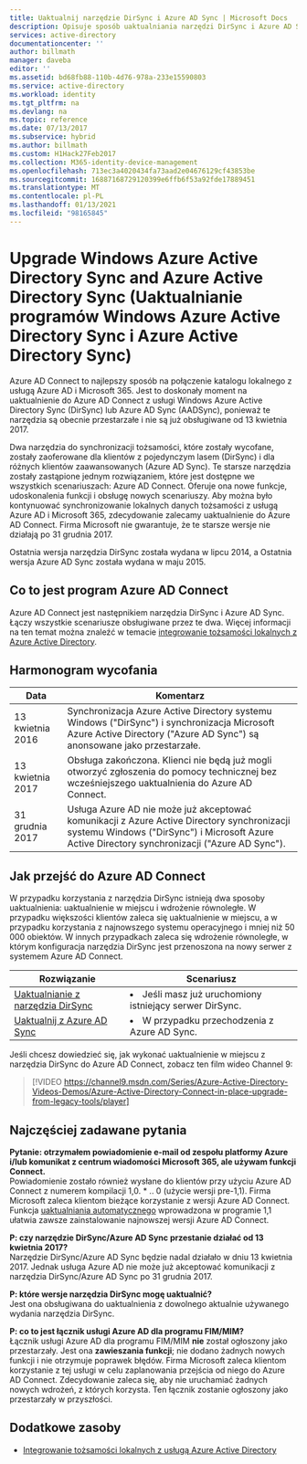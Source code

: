 ```yaml
---
title: Uaktualnij narzędzie DirSync i Azure AD Sync | Microsoft Docs
description: Opisuje sposób uaktualniania narzędzi DirSync i Azure AD Sync do Azure AD Connect.
services: active-directory
documentationcenter: ''
author: billmath
manager: daveba
editor: ''
ms.assetid: bd68fb88-110b-4d76-978a-233e15590803
ms.service: active-directory
ms.workload: identity
ms.tgt_pltfrm: na
ms.devlang: na
ms.topic: reference
ms.date: 07/13/2017
ms.subservice: hybrid
ms.author: billmath
ms.custom: H1Hack27Feb2017
ms.collection: M365-identity-device-management
ms.openlocfilehash: 713ec3a4020434fa73aad2e04676129cf43853be
ms.sourcegitcommit: 16887168729120399e6ffb6f53a92fde17889451
ms.translationtype: MT
ms.contentlocale: pl-PL
ms.lasthandoff: 01/13/2021
ms.locfileid: "98165845"
---
```

# <a name="upgrade-windows-azure-active-directory-sync-and-azure-active-directory-sync"></a>Upgrade Windows Azure Active Directory Sync and Azure Active Directory Sync (Uaktualnianie programów Windows Azure Active Directory Sync i Azure Active Directory Sync)
Azure AD Connect to najlepszy sposób na połączenie katalogu lokalnego z usługą Azure AD i Microsoft 365. Jest to doskonały moment na uaktualnienie do Azure AD Connect z usługi Windows Azure Active Directory Sync (DirSync) lub Azure AD Sync (AADSync), ponieważ te narzędzia są obecnie przestarzałe i nie są już obsługiwane od 13 kwietnia 2017.

Dwa narzędzia do synchronizacji tożsamości, które zostały wycofane, zostały zaoferowane dla klientów z pojedynczym lasem (DirSync) i dla różnych klientów zaawansowanych (Azure AD Sync). Te starsze narzędzia zostały zastąpione jednym rozwiązaniem, które jest dostępne we wszystkich scenariuszach: Azure AD Connect. Oferuje ona nowe funkcje, udoskonalenia funkcji i obsługę nowych scenariuszy. Aby można było kontynuować synchronizowanie lokalnych danych tożsamości z usługą Azure AD i Microsoft 365, zdecydowanie zalecamy uaktualnienie do Azure AD Connect. Firma Microsoft nie gwarantuje, że te starsze wersje nie działają po 31 grudnia 2017.

Ostatnia wersja narzędzia DirSync została wydana w lipcu 2014, a Ostatnia wersja Azure AD Sync została wydana w maju 2015.

## <a name="what-is-azure-ad-connect"></a>Co to jest program Azure AD Connect
Azure AD Connect jest następnikiem narzędzia DirSync i Azure AD Sync. Łączy wszystkie scenariusze obsługiwane przez te dwa. Więcej informacji na ten temat można znaleźć w temacie [integrowanie tożsamości lokalnych z Azure Active Directory](whatis-hybrid-identity.md).

## <a name="deprecation-schedule"></a>Harmonogram wycofania
| Data | Komentarz |
| --- | --- |
| 13 kwietnia 2016 |Synchronizacja Azure Active Directory systemu Windows ("DirSync") i synchronizacja Microsoft Azure Active Directory ("Azure AD Sync") są anonsowane jako przestarzałe. |
| 13 kwietnia 2017 |Obsługa zakończona. Klienci nie będą już mogli otworzyć zgłoszenia do pomocy technicznej bez wcześniejszego uaktualnienia do Azure AD Connect. |
|31 grudnia 2017|Usługa Azure AD nie może już akceptować komunikacji z Azure Active Directory synchronizacji systemu Windows ("DirSync") i Microsoft Azure Active Directory synchronizacji ("Azure AD Sync").

## <a name="how-to-transition-to-azure-ad-connect"></a>Jak przejść do Azure AD Connect
W przypadku korzystania z narzędzia DirSync istnieją dwa sposoby uaktualnienia: uaktualnienie w miejscu i wdrożenie równoległe. W przypadku większości klientów zaleca się uaktualnienie w miejscu, a w przypadku korzystania z najnowszego systemu operacyjnego i mniej niż 50 000 obiektów. W innych przypadkach zaleca się wdrożenie równoległe, w którym konfiguracja narzędzia DirSync jest przenoszona na nowy serwer z systemem Azure AD Connect.

| Rozwiązanie | Scenariusz |
| --- | --- |
| [Uaktualnianie z narzędzia DirSync](how-to-dirsync-upgrade-get-started.md) |<li>Jeśli masz już uruchomiony istniejący serwer DirSync.</li> |
| [Uaktualnij z Azure AD Sync](how-to-upgrade-previous-version.md) |<li>W przypadku przechodzenia z Azure AD Sync.</li> |

Jeśli chcesz dowiedzieć się, jak wykonać uaktualnienie w miejscu z narzędzia DirSync do Azure AD Connect, zobacz ten film wideo Channel 9:

> [!VIDEO https://channel9.msdn.com/Series/Azure-Active-Directory-Videos-Demos/Azure-Active-Directory-Connect-in-place-upgrade-from-legacy-tools/player]
>
>

## <a name="faq"></a>Najczęściej zadawane pytania
**Pytanie: otrzymałem powiadomienie e-mail od zespołu platformy Azure i/lub komunikat z centrum wiadomości Microsoft 365, ale używam funkcji Connect.**  
Powiadomienie zostało również wysłane do klientów przy użyciu Azure AD Connect z numerem kompilacji 1,0. \* .. 0 (użycie wersji pre-1,1). Firma Microsoft zaleca klientom bieżące korzystanie z wersji Azure AD Connect. Funkcja [uaktualniania automatycznego](how-to-connect-install-automatic-upgrade.md) wprowadzona w programie 1,1 ułatwia zawsze zainstalowanie najnowszej wersji Azure AD Connect.

**P: czy narzędzie DirSync/Azure AD Sync przestanie działać od 13 kwietnia 2017?**  
Narzędzie DirSync/Azure AD Sync będzie nadal działało w dniu 13 kwietnia 2017.  Jednak usługa Azure AD nie może już akceptować komunikacji z narzędzia DirSync/Azure AD Sync po 31 grudnia 2017.

**P: które wersje narzędzia DirSync mogę uaktualnić?**  
Jest ona obsługiwana do uaktualnienia z dowolnego aktualnie używanego wydania narzędzia DirSync. 

**P: co to jest łącznik usługi Azure AD dla programu FIM/MIM?**  
Łącznik usługi Azure AD dla programu FIM/MIM **nie** został ogłoszony jako przestarzały. Jest ona **zawieszania funkcji**; nie dodano żadnych nowych funkcji i nie otrzymuje poprawek błędów. Firma Microsoft zaleca klientom korzystanie z tej usługi w celu zaplanowania przejścia od niego do Azure AD Connect. Zdecydowanie zaleca się, aby nie uruchamiać żadnych nowych wdrożeń, z których korzysta. Ten łącznik zostanie ogłoszony jako przestarzały w przyszłości.

## <a name="additional-resources"></a>Dodatkowe zasoby
* [Integrowanie tożsamości lokalnych z usługą Azure Active Directory](whatis-hybrid-identity.md)

